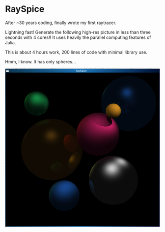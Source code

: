 # RaySpice

After ~30 years coding, finally wrote my first raytracer.

Lightning fast! Generate the following high-res picture in less than three seconds with 4 cores!! It uses heavily the parallel computing features of Julia.

This is about 4 hours work, 200 lines of code with minimal library use.

Hmm, I know. It has only spheres...

![](rayspice.png)
